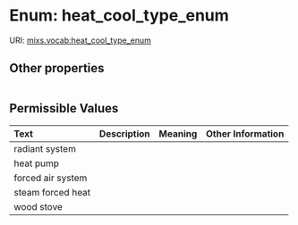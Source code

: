 
# Enum: heat_cool_type_enum




URI: [mixs.vocab:heat_cool_type_enum](https://w3id.org/mixs/vocab/heat_cool_type_enum)


## Other properties

|  |  |  |
| --- | --- | --- |

## Permissible Values

| Text | Description | Meaning | Other Information |
| :--- | :---: | :---: | ---: |
| radiant system |  |  |  |
| heat pump |  |  |  |
| forced air system |  |  |  |
| steam forced heat |  |  |  |
| wood stove |  |  |  |

